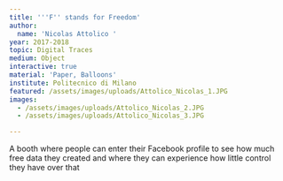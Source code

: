 ```yaml
---
title: '''F'' stands for Freedom'
author:
  name: 'Nicolas Attolico '
year: 2017-2018
topic: Digital Traces
medium: Object
interactive: true
material: 'Paper, Balloons'
institute: Politecnico di Milano
featured: /assets/images/uploads/Attolico_Nicolas_1.JPG
images:
  - /assets/images/uploads/Attolico_Nicolas_2.JPG
  - /assets/images/uploads/Attolico_Nicolas_3.JPG

---
```

A booth where people can enter their Facebook profile to see how much free data they created and where they can experience how little control they have over that
